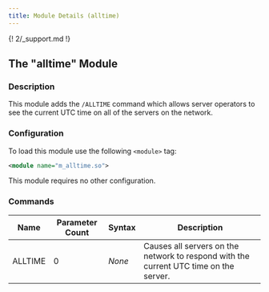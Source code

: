 ```yaml
---
title: Module Details (alltime)
---
```


{! 2/_support.md !}

## The "alltime" Module

### Description

This module adds the `/ALLTIME` command which allows server operators to see the current UTC time on all of the servers on the network.

### Configuration

To load this module use the following `<module>` tag:

```xml
<module name="m_alltime.so">
```

This module requires no other configuration.

### Commands

Name    | Parameter Count | Syntax | Description
------- | --------------- | ------ | -----------
ALLTIME | 0               | *None* | Causes all servers on the network to respond with the current UTC time on the server.
